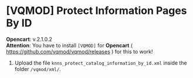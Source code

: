 # [VQMOD] Protect Information Pages By ID

**Opencart**: v.2.1.0.2  
**Attention**: You have to install `[VQMOD]` for **Opencart** ( https://github.com/vqmod/vqmod/releases ) for this to work!

1. Upload the file `knns_protect_catalog_information_by_id.xml` inside the folder `/vqmod/xml/`.
